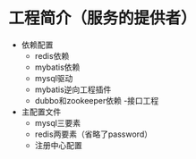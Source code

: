 # 工程简介（服务的提供者）
- 依赖配置
    - redis依赖
    - mybatis依赖
    - mysql驱动
    - mybatis逆向工程插件
    - dubbo和zookeeper依赖
    -接口工程
- 主配置文件
    - mysql三要素
    - redis两要素（省略了password）
    - 注册中心配置
    
